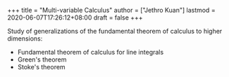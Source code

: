 +++
title = "Multi-variable Calculus"
author = ["Jethro Kuan"]
lastmod = 2020-06-07T17:26:12+08:00
draft = false
+++

Study of generalizations of the fundamental theorem of calculus to
higher dimensions:

- Fundamental theorem of calculus for line integrals
- Green's theorem
- Stoke's theorem
